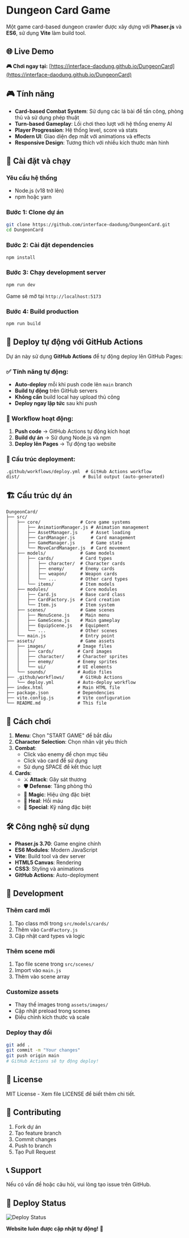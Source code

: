 # Dungeon Card Game

Một game card-based dungeon crawler được xây dựng với **Phaser.js** và **ES6**, sử dụng **Vite** làm build tool.

## 🌐 Live Demo

**🎮 Chơi ngay tại:** [https://interface-daodung.github.io/DungeonCard](https://interface-daodung.github.io/DungeonCard)

## 🎮 Tính năng

- **Card-based Combat System**: Sử dụng các lá bài để tấn công, phòng thủ và sử dụng phép thuật
- **Turn-based Gameplay**: Lối chơi theo lượt với hệ thống enemy AI
- **Player Progression**: Hệ thống level, score và stats
- **Modern UI**: Giao diện đẹp mắt với animations và effects
- **Responsive Design**: Tương thích với nhiều kích thước màn hình

## 🚀 Cài đặt và chạy

### Yêu cầu hệ thống
- Node.js (v18 trở lên)
- npm hoặc yarn

### Bước 1: Clone dự án
```bash
git clone https://github.com/interface-daodung/DungeonCard.git
cd DungeonCard
```

### Bước 2: Cài đặt dependencies
```bash
npm install
```

### Bước 3: Chạy development server
```bash
npm run dev
```

Game sẽ mở tại `http://localhost:5173`

### Bước 4: Build production
```bash
npm run build
```

## 🚀 Deploy tự động với GitHub Actions

Dự án này sử dụng **GitHub Actions** để tự động deploy lên GitHub Pages:

### ✅ Tính năng tự động:
- **Auto-deploy** mỗi khi push code lên `main` branch
- **Build tự động** trên GitHub servers
- **Không cần** build local hay upload thủ công
- **Deploy ngay lập tức** sau khi push

### 🔧 Workflow hoạt động:
1. **Push code** → GitHub Actions tự động kích hoạt
2. **Build dự án** → Sử dụng Node.js và npm
3. **Deploy lên Pages** → Tự động tạo website

### 📁 Cấu trúc deployment:
```
.github/workflows/deploy.yml  # GitHub Actions workflow
dist/                        # Build output (auto-generated)
```

## 🏗️ Cấu trúc dự án

```
DungeonCard/
├── src/
│   ├── core/               # Core game systems
│   │   ├── AnimationManager.js # Animation management
│   │   ├── AssetManager.js     # Asset loading
│   │   ├── CardManager.js      # Card management
│   │   ├── GameManager.js      # Game state
│   │   └── MoveCardManager.js  # Card movement
│   ├── models/             # Game models
│   │   ├── cards/          # Card types
│   │   │   ├── character/  # Character cards
│   │   │   ├── enemy/      # Enemy cards
│   │   │   ├── weapon/     # Weapon cards
│   │   │   └── ...         # Other card types
│   │   └── items/          # Item models
│   ├── modules/            # Core modules
│   │   ├── Card.js         # Base card class
│   │   ├── CardFactory.js  # Card creation
│   │   └── Item.js         # Item system
│   ├── scenes/             # Game scenes
│   │   ├── MenuScene.js    # Main menu
│   │   ├── GameScene.js    # Main gameplay
│   │   ├── EquipScene.js   # Equipment
│   │   └── ...             # Other scenes
│   └── main.js             # Entry point
├── assets/                 # Game assets
│   ├── images/            # Image files
│   │   ├── cards/         # Card images
│   │   ├── character/     # Character sprites
│   │   ├── enemy/         # Enemy sprites
│   │   └── ui/            # UI elements
│   └── sounds/            # Audio files
├── .github/workflows/      # GitHub Actions
│   └── deploy.yml         # Auto-deploy workflow
├── index.html             # Main HTML file
├── package.json           # Dependencies
├── vite.config.js         # Vite configuration
└── README.md              # This file
```

## 🎯 Cách chơi

1. **Menu**: Chọn "START GAME" để bắt đầu
2. **Character Selection**: Chọn nhân vật yêu thích
3. **Combat**: 
   - Click vào enemy để chọn mục tiêu
   - Click vào card để sử dụng
   - Sử dụng SPACE để kết thúc lượt
4. **Cards**:
   - ⚔️ **Attack**: Gây sát thương
   - 🛡️ **Defense**: Tăng phòng thủ
   - 🔮 **Magic**: Hiệu ứng đặc biệt
   - 💚 **Heal**: Hồi máu
   - 🎯 **Special**: Kỹ năng đặc biệt

## 🛠️ Công nghệ sử dụng

- **Phaser.js 3.70**: Game engine chính
- **ES6 Modules**: Modern JavaScript
- **Vite**: Build tool và dev server
- **HTML5 Canvas**: Rendering
- **CSS3**: Styling và animations
- **GitHub Actions**: Auto-deployment

## 🔧 Development

### Thêm card mới
1. Tạo class mới trong `src/models/cards/`
2. Thêm vào `CardFactory.js`
3. Cập nhật card types và logic

### Thêm scene mới
1. Tạo file scene trong `src/scenes/`
2. Import vào `main.js`
3. Thêm vào scene array

### Customize assets
- Thay thế images trong `assets/images/`
- Cập nhật preload trong scenes
- Điều chỉnh kích thước và scale

### Deploy thay đổi
```bash
git add .
git commit -m "Your changes"
git push origin main
# GitHub Actions sẽ tự động deploy!
```

## 📝 License

MIT License - Xem file LICENSE để biết thêm chi tiết.

## 🤝 Contributing

1. Fork dự án
2. Tạo feature branch
3. Commit changes
4. Push to branch
5. Tạo Pull Request

## 📞 Support

Nếu có vấn đề hoặc câu hỏi, vui lòng tạo issue trên GitHub.

## 🚀 Deploy Status

![Deploy Status](https://github.com/interface-daodung/DungeonCard/workflows/Deploy%20to%20GitHub%20Pages/badge.svg)

**Website luôn được cập nhật tự động!** 🎉
